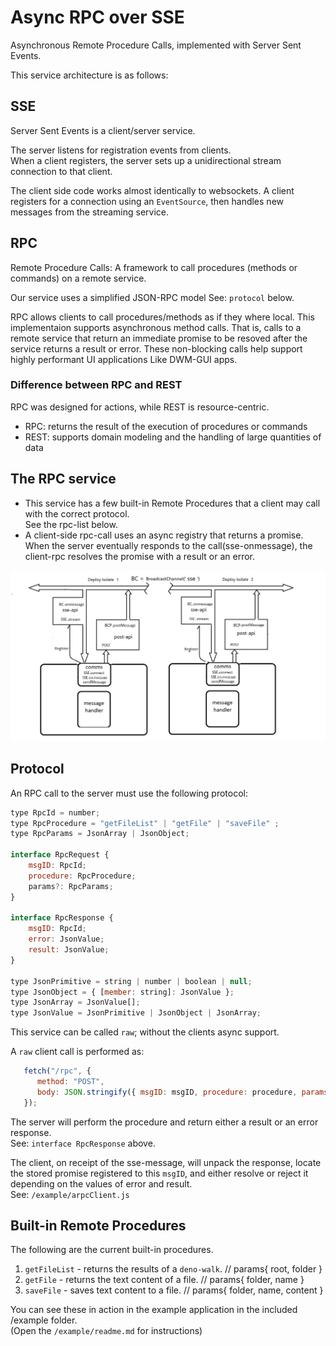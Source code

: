 # Async RPC over SSE
Asynchronous Remote Procedure Calls, implemented with Server Sent Events.

This service architecture is as follows:
## SSE
Server Sent Events is a client/server service.   

The server listens for registration events from clients.    
When a client registers, the server sets up a unidirectional stream connection to that client.   

The client side code works almost identically to websockets. A client registers for a connection using an `EventSource`, then handles new messages from the streaming service.       
  
## RPC
Remote Procedure Calls: A framework to call procedures (methods or commands) on a remote service.   

Our service uses a simplified JSON-RPC model See: `protocol` below.     

RPC allows clients to call procedures/methods as if they where local. This implementaion supports asynchronous method calls. That is, calls to a remote service that return an immediate promise to be resoved after the service returns a result or error. These non-blocking calls help support highly performant UI applications Like DWM-GUI apps.   
       
### Difference between RPC and REST  
RPC was designed for actions, while REST is resource-centric. 
 - RPC: returns the result of the execution of procedures or commands 
 - REST: supports domain modeling and the handling of large quantities of data  

## The RPC service
  * This service has a few built-in Remote Procedures that a client may call with the correct protocol.   
  See the rpc-list below.
  * A client-side rpc-call uses an async registry that returns a promise. When the server eventually responds to the call(sse-onmessage), the client-rpc resolves the promise with a result or an error. 
 
![rpc](SSE-BC.png)
  
## Protocol
An RPC call to the server must use the following protocol:
```js
type RpcId = number;
type RpcProcedure = "getFileList" | "getFile" | "saveFile" ;
type RpcParams = JsonArray | JsonObject;

interface RpcRequest {
    msgID: RpcId;
    procedure: RpcProcedure;
    params?: RpcParams;
}

interface RpcResponse {
    msgID: RpcId;
    error: JsonValue;
    result: JsonValue;
}

type JsonPrimitive = string | number | boolean | null;
type JsonObject = { [member: string]: JsonValue };
type JsonArray = JsonValue[];
type JsonValue = JsonPrimitive | JsonObject | JsonArray;
```

This service can be called `raw`; without the clients async support. 
    
A `raw` client call is performed as:

```js
   fetch("/rpc", {
      method: "POST",
      body: JSON.stringify({ msgID: msgID, procedure: procedure, params: params }),
   });
```
The server will perform the procedure and return either a result or an error response.    
See: `interface RpcResponse` above.   

The client, on receipt of the sse-message, will unpack the response, locate the stored promise registered to this `msgID`, and either resolve or reject it depending on the values of error and result.    
See: `/example/arpcClient.js`    
 


## Built-in Remote Procedures
The following are the current built-in procedures.    

 1. `getFileList` - returns the results of a `deno-walk`. // params{ root, folder }
 2. `getFile` - returns the text content of a file.       // params{ folder, name }
 3. `saveFile` - saves text content to a file.            // params{ folder, name, content }
 
You can see these in action in the example application in the included /example folder.   
(Open the `/example/readme.md` for instructions)
